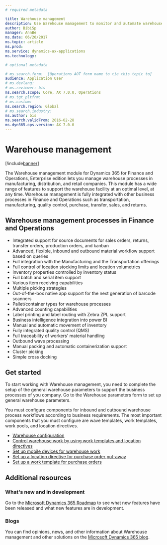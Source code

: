 ```yaml
---
# required metadata

title: Warehouse management
description: Use Warehouse management to monitor and automate warehouse processes. 
author: BibiSp
manager: AnnBe
ms.date: 06/20/2017
ms.topic: article
ms.prod: 
ms.service: dynamics-ax-applications
ms.technology: 

# optional metadata

# ms.search.form:  [Operations AOT form name to tie this topic to]
audience: Application User
# ms.devlang: 
# ms.reviewer: bis
ms.search.scope: Core, AX 7.0.0, Operations
# ms.tgt_pltfrm: 
# ms.custom: 
ms.search.region: Global
# ms.search.industry: 
ms.author: bis
ms.search.validFrom: 2016-02-28
ms.dyn365.ops.version: AX 7.0.0
---
```

# Warehouse management

[!include[banner](../includes/banner.md)]

The Warehouse management module for Dynamics 365 for Finance and Operations, Enterprise edition lets you manage warehouse processes in manufacturing, distribution, and retail companies. This module has a wide range of features to support the warehouse facility at an optimal level, at any time. Warehouse management is fully integrated with other business processes in Finance and Operations such as transportation, manufacturing, quality control, purchase, transfer, sales, and returns.

## Warehouse management processes in Finance and Operations
- Integrated support for source documents for sales orders, returns, transfer orders, production orders, and kanban  
- Advanced, flexible, inbound and outbound material workflow support based on queries
- Full integration with the Manufacturing and the Transportation offerings
- Full control of location stocking limits and location volumetrics
- Inventory properties controlled by inventory status
- Full batch and serial item support
- Various item receiving capabilities
- Multiple picking strategies
- Out-of-the-box native app support for the next generation of barcode scanners
- Pallet/container types for warehouse processes
- Advanced counting capabilities
- Label printing and label routing with Zebra ZPL support
- Business intelligence integration into power BI
- Manual and automatic movement of inventory
- Fully integrated quality control (QMS)
- Full traceability of workers' material handling
- Outbound wave processing
- Manual packing and automatic containerization support
- Cluster picking
- Simple cross docking

## Get started
To start working with Warehouse management, you need to complete the setup of the general warehouse parameters to support the business processes of you company. 
Go to the Warehouse parameters form to set up general warehouse parameters.

You must configure components for inbound and outbound warehouse process workflows according to business requirements. The most important components that you must configure are wave templates, work templates, work pools, and location directives.

- [Warehouse configuration](/dynamics365/unified-operations/supply-chain/warehousing/warehouse-configuration)
- [Control warehouse work by using work templates and location directives](/dynamics365/unified-operations/supply-chain/warehousing/control-warehouse-location-directives)
- [Set up mobile devices for warehouse work](/dynamics365/unified-operations/supply-chain/warehousing/configure-mobile-devices-warehouse)
- [Set up a location directive for purchase order put-away](/dynamics365/unified-operations/supply-chain/transportation/set-up-location-directive-purchase-order-put-away) 
- [Set up a work template for purchase orders](/dynamics365/unified-operations/supply-chain/warehousing/set-up-work-template-purchase-orders)

## Additional resources
### What's new and in development
Go to the [Microsoft Dynamics 365 Roadmap](https://roadmap.dynamics.com/) to see what new features have been released and what new features are in development.

### Blogs
You can find opinions, news, and other information about Warehouse management and other solutions on the [Microsoft Dynamics 365 blog](https://community.dynamics.com/b/msftdynamicsblog).


 

